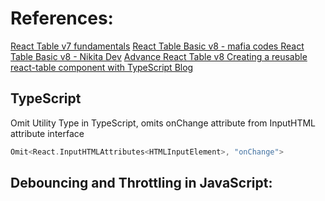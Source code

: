 # References:

[React Table v7 fundamentals](https://www.youtube.com/watch?v=YwP4NAZGskg&list=PLC3y8-rFHvwgWTSrDiwmUsl4ZvipOw9Cz)
[React Table Basic v8 - mafia codes ](https://www.youtube.com/watch?v=AuLg79Th3xE)
[React Table Basic v8 - Nikita Dev](https://www.youtube.com/watch?v=CjqG277Hmgg)
[Advance React Table v8 ](https://www.youtube.com/watch?v=fL8VlLe8Upo&list=PLcuAByNrzwnj1az88-vpnwj-tDp4eCwXi)
[Creating a reusable react-table component with TypeScript Blog](https://dev.to/esponges/create-a-reusable-react-table-component-with-typescript-56d4)

## TypeScript

Omit Utility Type in TypeScript, omits onChange attribute from InputHTML attribute interface

```c
Omit<React.InputHTMLAttributes<HTMLInputElement>, "onChange">
```

## Debouncing and Throttling in JavaScript:
